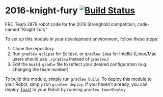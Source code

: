# 2016-knight-fury [![Build Status](https://travis-ci.org/frc2879/2016-knight-fury.svg?branch=master)](https://travis-ci.org/frc2879/2016-knight-fury)
FRC Team 2879 robot code for the 2016 Stronghold competition, code-named "Knight Fury"

To set up this module in your development environment, follow these steps:

1. Clone the repository  
2. Run `gradlew eclipse` for Eclipse, or `gradlew idea` for IntelliJ (Linux/Mac users should use `./gradlew` instead of `gradlew`.)  
3. Edit the `build.gradle` file to reflect your desired configuration (e.g. changing the team number)  

To build this module, simply run `gradlew build`.
To deploy this module to your Robot, simply run `gradlew deploy`.
If you haven't already, you can deploy [Toast](https://github.com/Open-RIO/ToastAPI) to your Robot by running `gradlew toastDeploy`.
